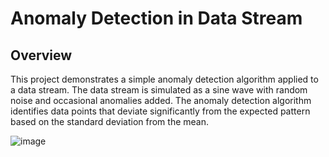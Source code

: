 # Anomaly Detection in Data Stream

## Overview
This project demonstrates a simple anomaly detection algorithm applied to a data stream. The data stream is simulated as a sine wave with random noise and occasional anomalies added. The anomaly detection algorithm identifies data points that deviate significantly from the expected pattern based on the standard deviation from the mean.

![image](https://github.com/user-attachments/assets/90db3d27-1a9c-4779-b307-1db5716b8684)
